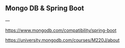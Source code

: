 ## Mongo DB & Spring Boot
—

https://www.mongodb.com/compatibility/spring-boot
  
https://university.mongodb.com/courses/M220J/about

